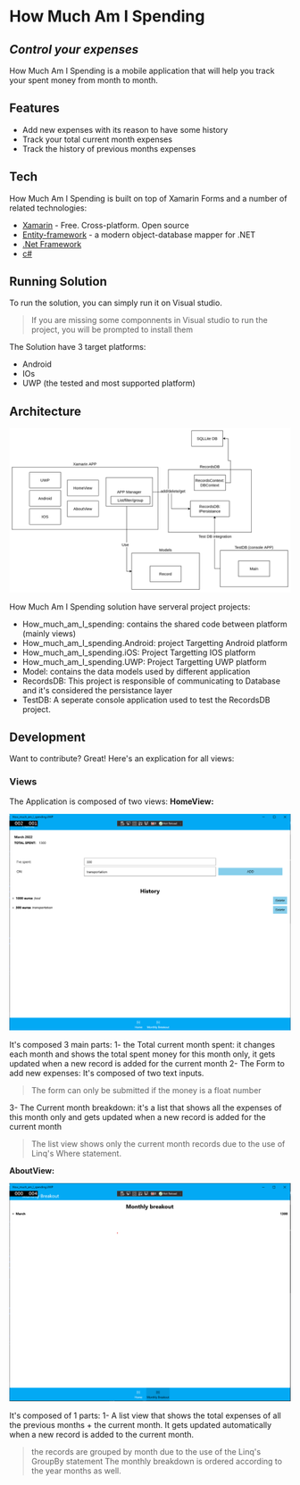 # How Much Am I Spending
## _Control your expenses_

How Much Am I Spending is a mobile application that will help you track your spent money from month to month. 

## Features

- Add new expenses with its reason to have some history 
- Track your total current month expenses  
- Track the history of previous months expenses

## Tech

How Much Am I Spending is built on top of Xamarin Forms and a number of related technologies:

- [Xamarin] - Free. Cross-platform. Open source 
- [Entity-framework] - a modern object-database mapper for .NET
- [.Net Framework] 
- [c#]

## Running Solution

To run the solution, you can simply run it on Visual studio.
> If you are missing some componnents in Visual studio to run the project, you will be prompted to install them

The Solution have 3 target platforms: 
- Android
- IOs
- UWP (the tested and most supported platform)


## Architecture

![HomeView](images/components.png)

How Much Am I Spending solution have serveral project projects:
- How_much_am_I_spending: contains the shared code between platform (mainly views)
- How_much_am_I_spending.Android: project Targetting  Android platform
- How_much_am_I_spending.iOS: Project Targetting IOS platform 
- How_much_am_I_spending.UWP: Project Targetting UWP platform
- Model: contains the data models used by different application
- RecordsDB: This project is responsible of communicating to Database and it's considered the persistance layer
- TestDB: A seperate console application used to test the RecordsDB project.

## Development

Want to contribute? Great!
Here's an explication for all views:

### Views
The Application is composed of two views: 
**HomeView:**

![HomeView](images/HomeView.png)

It's composed 3 main parts: 
1- the Total current month spent: it changes each month and shows the total spent money for this month only, it gets updated when a new record is added for the current month
2- The Form to add new expenses: It's composed of two text inputs. 
> The form can only be submitted if the money is a float number

3- The Current month breakdown: it's a list that shows all the expenses of this month only and gets updated when a new record is added for the current month 
> The list view shows only the current month records due to the use of Linq's Where statement.


**AboutView:**

![AboutView](images/AboutView.png)

It's composed of 1  parts: 
1- A list view that shows the total expenses of all the previous months + the current month. It gets updated automatically when a new record is added to the current month.
> the records are grouped by month due to the use of the Linq's GroupBy statement
> The monthly breakdown is ordered according to the year months as well.
 

[//]: # (refrences)

   [Xamarin]: <https://dotnet.microsoft.com/en-us/apps/xamarin>
   [Entity-framework]: <https://docs.microsoft.com/en-us/ef/>
   [.Net Framework]: <https://docs.microsoft.com/en-us/dotnet>
   [c#]: <https://docs.microsoft.com/en-us/dotnet/csharp/>
 
